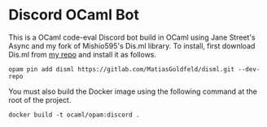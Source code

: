# Discord OCaml Bot

This is a OCaml code-eval Discord bot build in OCaml using Jane Street's Async and my fork of Mishio595's Dis.ml library. To install, first download Dis.ml from [my repo](https://gitlab.com/MatiasGoldfeld/disml) and install it as follows.

```
opam pin add disml https://gitlab.com/MatiasGoldfeld/disml.git --dev-repo
```

You must also build the Docker image using the following command at the root of the project.

```
docker build -t ocaml/opam:discord .
```
